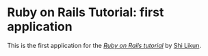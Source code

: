 # Ruby on Rails Tutorial: first application

This is the first application for the 
[*Ruby on Rails tutorial*](http://raikstutorial.org/)
by [Shi Likun](http://shilikun.com/).
